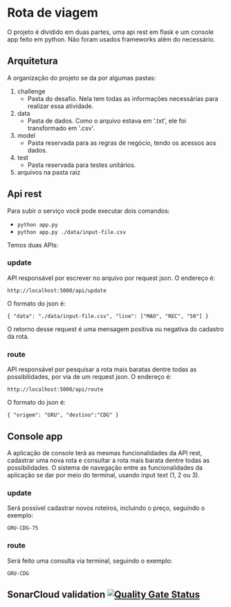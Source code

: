 # Rota de viagem

O projeto é dividido em duas partes, uma api rest em flask e um console app feito em python. Não foram usados frameworks
 além do necessário. 

## Arquitetura

A organização do projeto se da por algumas pastas:

1. challenge
    - Pasta do desafio. Nela tem todas as informações necessárias para realizar essa atividade.
1. data
    - Pasta de dados. Como o arquivo estava em '.txt', ele foi transformado em '.csv'.
1. model
    - Pasta reservada para as regras de negócio, tendo os acessos aos dados.
1. test
    - Pasta reservada para testes unitários.
1. arquivos na pasta raiz

## Api rest

Para subir o serviço você pode executar dois comandos:
* `python app.py`
* `python app.py ./data/input-file.csv`

Temos duas APIs:

### update

API responsável por escrever no arquivo por request json. O endereço é:

`http://localhost:5000/api/update` 

O formato do json é:

`{
    "data": "./data/input-file.csv",
    "line": ["MAO", "REC", "50"]
}`

O retorno desse request é uma mensagem positiva ou negativa do cadastro da rota.

### route

API responsável por pesquisar a rota mais baratas dentre todas as possibilidades, por via de um request json. O 
endereço é:

`http://localhost:5000/api/route`

O formato do json é:

`{
    "origem": "GRU",
    "destino":"CDG"
}`

## Console app

A aplicação de console terá as mesmas funcionalidades da API rest, cadastrar uma nova rota e consultar a rota mais 
barata dentre todas as possibilidades. O sistema de navegação entre as funcionalidades da aplicação se dar por meio do 
terminal, usando input text (1, 2 ou 3).

### update

Será possivel cadastrar novos roteiros, incluindo o preço, seguindo o exemplo:

`GRU-CDG-75`

### route

Será feito uma consulta via terminal, seguindo o exemplo:

`GRU-CDG`

## SonarCloud validation [![Quality Gate Status](https://sonarcloud.io/api/project_badges/measure?project=Washingtonban_rota_viagem&metric=alert_status)](https://sonarcloud.io/dashboard?id=Washingtonban_rota_viagem)